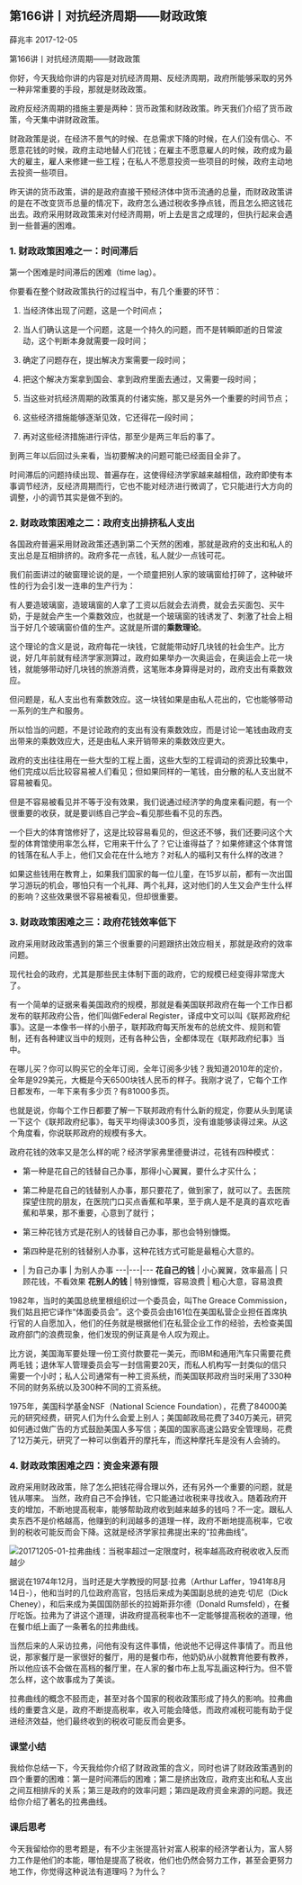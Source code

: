 
## 第166讲丨对抗经济周期——财政政策


薛兆丰
2017-12-05

第166讲丨对抗经济周期——财政政策


你好，今天我给你讲的内容是对抗经济周期、反经济周期，政府所能够采取的另外一种非常重要的手段，那就是财政政策。

政府反经济周期的措施主要是两种：货币政策和财政政策。昨天我们介绍了货币政策，今天集中讲财政政策。

财政政策是说，在经济不景气的时候、在总需求下降的时候，在人们没有信心、不愿意花钱的时候，政府主动地替人们花钱；在雇主不愿意雇人的时候，政府成为最大的雇主，雇人来修建一些工程；在私人不愿意投资一些项目的时候，政府主动地去投资一些项目。

昨天讲的货币政策，讲的是政府直接干预经济体中货币流通的总量，而财政政策讲的是在不改变货币总量的情况下，政府怎么通过税收多挣点钱，而且怎么把这钱花出去。政府采用财政政策来对付经济周期，听上去是言之成理的，但执行起来会遇到一些普遍的困难。

### 1. 财政政策困难之一：时间滞后

第一个困难是时间滞后的困难（time lag）。

你要看在整个财政政策执行的过程当中，有几个重要的环节：

1. 当经济体出现了问题，这是一个时间点；

2. 当人们确认这是一个问题，这是一个持久的问题，而不是转瞬即逝的日常波动，这个判断本身就需要一段时间；

3. 确定了问题存在，提出解决方案需要一段时间；

4. 把这个解决方案拿到国会、拿到政府里面去通过，又需要一段时间；

5. 当这些对抗经济周期的政策真的付诸实施，那又是另外一个重要的时间节点；

6. 这些经济措施能够逐渐见效，它还得花一段时间；

7. 再对这些经济措施进行评估，那至少是两三年后的事了。

到两三年以后回过头来看，当初要解决的问题可能已经面目全非了。

时间滞后的问题持续出现、普遍存在，这使得经济学家越来越相信，政府即使有本事调节经济，反经济周期而行，它也不能对经济进行微调了，它只能进行大方向的调整，小的调节其实是做不到的。

### 2. 财政政策困难之二：政府支出排挤私人支出

各国政府普遍采用财政政策还遇到第二个天然的困难，那就是政府的支出和私人的支出总是互相排挤的。政府多花一点钱，私人就少一点钱可花。

我们前面讲过的破窗理论说的是，一个顽童把别人家的玻璃窗给打碎了，这种破坏性的行为会引发一连串的生产行为：

有人要造玻璃窗，造玻璃窗的人拿了工资以后就会去消费，就会去买面包、买牛奶，于是就会产生一个乘数效应，也就是一个玻璃窗的钱诱发了、刺激了社会上相当于好几个玻璃窗价值的生产。这就是所谓的**乘数理论**。

这个理论的含义是说，政府每花一块钱，它就能带动好几块钱的社会生产。比方说，好几年前就有经济学家测算过，政府如果举办一次奥运会，在奥运会上花一块钱，就能够带动好几块钱的旅游消费，这笔账本身算得是对的，政府支出有乘数效应。

但问题是，私人支出也有乘数效应。这一块钱如果是由私人花出的，它也能够带动一系列的生产和服务。

所以恰当的问题，不是讨论政府的支出有没有乘数效应，而是讨论一笔钱由政府支出带来的乘数效应大，还是由私人来开销带来的乘数效应更大。

政府的支出往往用在一些大型的工程上面，这些大型的工程调动的资源比较集中，他们完成以后比较容易被人们看见；但如果同样的一笔钱，由分散的私人支出就不容易被看见。

但是不容易被看见并不等于没有效果，我们说通过经济学的角度来看问题，有一个很重要的收获，就是要训练自己学会~看见那些看不见的东西。

一个巨大的体育馆修好了，这是比较容易看见的，但这还不够，我们还要问这个大型的体育馆使用率怎么样，它用来干什么了？它让谁得益了？如果修建这个体育馆的钱落在私人手上，他们又会花在什么地方？对私人的福利又有什么样的改进？

如果这些钱用在教育上，如果我们国家的每一位儿童，在15岁以前，都有一次出国学习游玩的机会，哪怕只有一个礼拜、两个礼拜，这对他们的人生又会产生什么样的影响？这些效果很不容易被看见，但却很重要。

### 3. 财政政策困难之三：政府花钱效率低下

政府采用财政政策遇到的第三个很重要的问题跟挤出效应相关，那就是政府的效率问题。

现代社会的政府，尤其是那些民主体制下面的政府，它的规模已经变得非常庞大了。

有一个简单的证据来看美国政府的规模，那就是看美国联邦政府在每一个工作日都发布的联邦政府公告，他们叫做Federal Register，译成中文可以叫《联邦政府纪事》。这是一本像书一样的小册子，联邦政府每天所发布的总统文件、规则和管制，还有各种建议当中的规则，还有各种公告，全都体现在《联邦政府纪事》当中。

在哪儿买？你可以购买它的全年订阅，全年订阅多少钱？我知道2010年的定价，全年是929美元，大概是今天6500块钱人民币的样子。我刚才说了，它每个工作日都发布，一年下来有多少页？有81000多页。

也就是说，你每个工作日都要了解一下联邦政府有什么新的规定，你要从头到尾读一下这个《联邦政府纪事》，每天平均得读300多页，没有谁能够读得过来。从这个角度看，你说联邦政府的规模有多大。

政府花钱的效率又是怎么样的呢？经济学家弗里德曼讲过，花钱有四种模式：

- 第一种是花自己的钱替自己办事，那得小心翼翼，要什么才买什么；

- 第二种是花自己的钱替别人办事，那只要花了，做到家了，就可以了。去医院探望住院的朋友，在医院门口买点香蕉和苹果，至于病人是不是真的喜欢吃香蕉和苹果，那不重要，心意到了就行；

- 第三种花钱方式是花别人的钱替自己办事，那也会特别慷慨。

- 第四种是花别的钱替别人办事，这种花钱方式可能是最粗心大意的。


- | 为自己办事 | 为别人办事
---|---|---
**花自己的钱** | 小心翼翼，效率最高 | 只顾花钱，不看效果
**花别人的钱** | 特别慷慨，容易浪费 | 粗心大意，容易浪费



1982年，当时的美国总统里根组织过一个委员会，叫The Greace Commission，我们姑且把它译作“体面委员会”。这个委员会由161位在美国私营企业担任首席执行官的人自愿加入，他们的任务就是根据他们在私营企业工作的经验，去检查美国政府部门的浪费现象，他们发现的例证真是令人叹为观止。

比方说，美国海军要处理一份工资付款要花一美元，而IBM和通用汽车只需要花费两毛钱；退休军人管理委员会写一封信需要20天，而私人机构写一封类似的信只需要一个小时；私人公司通常有一种工资系统，而美国联邦政府当时采用了330种不同的财务系统以及300种不同的工资系统。

1975年，美国科学基金NSF（National Science Foundation），花费了84000美元的研究经费，研究人们为什么会爱上别人；美国邮政局花费了340万美元，研究如何通过做广告的方式鼓励美国人多写信；美国的国家高速公路安全管理局，花费了12万美元，研究了一种可以倒着开的摩托车，而这种摩托车是没有人会骑的。

### 4. 财政政策困难之四：资金来源有限

政府采用财政政策，除了怎么把钱花得合理以外，还有另外一个重要的问题，就是钱从哪来。
当然，政府自己不会挣钱，它只能通过收税来寻找收入。随着政府开支的增加，不断地提高税率，能够帮助政府收到越来越多的钱吗？不一定。跟私人卖东西不是价格越高，他赚到的利润越多的道理一样，政府不断地提高税率，它收到的税收可能反而会下降。这就是经济学家拉弗提出来的“拉弗曲线”。

![20171205-01-拉弗曲线：当税率超过一定限度时，税率越高政府税收收入反而越少](https://note.youdao.com/yws/api/personal/file/5F15593EB2584D729D89E65F91D92F36?method=download&shareKey=71a2b675da2b16438648e2054ba0a199)

据说在1974年12月，当时还是大学教授的阿瑟·拉弗（Arthur Laffer，1941年8月14日-），他和当时的几位政府高官，包括后来成为美国副总统的迪克·切尼（Dick Cheney），和后来成为美国国防部长的拉姆斯菲尔德（Donald Rumsfeld），在餐厅吃饭。拉弗为了讲这个道理，讲政府提高税率也不一定能够提高税收的道理，他在餐巾纸上画了一条著名的拉弗曲线。

当然后来的人采访拉弗，问他有没有这件事情，他说他不记得这件事情了。而且他说，那家餐厅是一家很好的餐厅，用的是餐巾布，他奶奶从小就教育他要有教养，所以他应该不会做在高档的餐厅里，在人家的餐巾布上乱写乱画这种行为。但不管怎么样，这个故事成为了美谈。

拉弗曲线的概念不胫而走，甚至对各个国家的税收政策形成了持久的影响。拉弗曲线的重要含义是，政府不断提高税率，收入可能会降低，而政府减税可能有助于促进经济效益，他们最终收到的税收可能反而会更多。

### 课堂小结

我给你总结一下，今天我给你介绍了财政政策的含义，同时也讲了财政政策遇到的四个重要的困难：第一是时间滞后的困难；第二是挤出效应，政府支出和私人支出之间互相排斥的关系；第三是政府的效率问题；第四是政府资金来源的问题。我还给你介绍了著名的拉弗曲线。

### 课后思考

今天我留给你的思考题是，有不少主张提高针对富人税率的经济学者认为，富人努力工作是他们的本能，哪怕是提高了税收，他们也仍然会努力工作，甚至会更努力地工作，你觉得这种说法有道理吗？为什么？